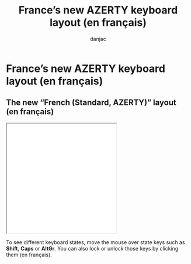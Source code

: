 ﻿---
title: France’s new AZERTY keyboard layout (en français)
description: France’s new AZERTY keyboard layout is designed to easily allow all the necessary characters for the French language to be entered (en français).
ms.date: 03/14/2023
ms.topic: concept
author: danjac
---

# France’s new AZERTY keyboard layout (en français)

## The new “French (Standard, AZERTY)” layout (en français)

<iframe src="kbdfr.html" height="300"></iframe>

To see different keyboard states, move the mouse over state keys such as **Shift**, **Caps** or **AltGr**. You can also lock or unlock those keys by clicking them (en français).